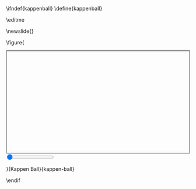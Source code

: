 \ifndef{kappenball}
\define{kappenball}

\editme 

\newslide{}

\figure{<div>
<canvas id="skyCanvas" width="900" height="500" style="border:1px solid black;display: block; "></canvas>
<input type="range" min="0" max="100" value="0" class="slider" id="stochasticityRange"/>
<output id="scoreBox"></output>
<output id="ballCountBox"></output>
<output id="energyBox"></output>

<script src="../scripts/ballworld/constructors.js"></script>
<script src="../scripts/ballworld/script2.js"></script>
<script src="../scripts/ballworld/ballworld.js"></script>
<script src="../scripts/ballworld/kappenball.js"></script>
</div>}{Kappen Ball}{kappen-ball}

<!--\includepng{../slides/diagrams/ml/kappen-ball}-->

\endif
